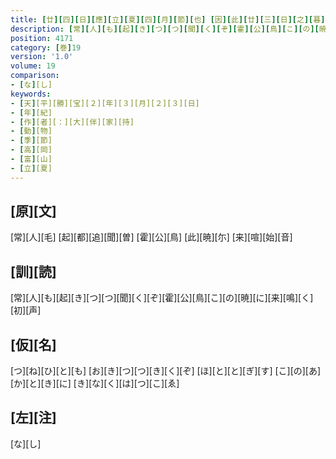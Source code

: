 ```yaml
---
title: [廿][四][日][應][立][夏][四][月][節][也] [因][此][廿][三][日][之][暮][忽][思][霍][公][鳥][暁][喧][聲][作][歌][二][首]
description: [常][人][も][起][き][つ][つ][聞][く][ぞ][霍][公][鳥][こ][の][暁][に][来][鳴][く][初][声]
position: 4171
category: [巻]19
version: '1.0'
volume: 19
comparison:
- [な][し]
keywords:
- [天][平][勝][宝][２][年][３][月][２][３][日]
- [年][紀]
- [作][者][：][大][伴][家][持]
- [動][物]
- [季][節]
- [高][岡]
- [富][山]
- [立][夏]
---
```


## [原][文]

[常][人][毛] [起][都][追][聞][曽] [霍][公][鳥] [此][暁][尓] [来][喧][始][音]

## [訓][読]

[常][人][も][起][き][つ][つ][聞][く][ぞ][霍][公][鳥][こ][の][暁][に][来][鳴][く][初][声]

## [仮][名]

[つ][ね][ひ][と][も] [お][き][つ][つ][き][く][ぞ] [ほ][と][と][ぎ][す] [こ][の][あ][か][と][き][に] [き][な][く][は][つ][こ][ゑ]

## [左][注]

[な][し]
